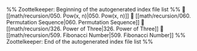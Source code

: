 %% Zoottelkeeper: Beginning of the autogenerated index file list  %%
📄 [[math/recursion/050. Pow(x, n)|050. Pow(x, n)]]
📄 [[math/recursion/060. Permutation Sequence|060. Permutation Sequence]]
📄 [[math/recursion/326. Power of Three|326. Power of Three]]
📄 [[math/recursion/509. Fibonacci Number|509. Fibonacci Number]]
%% Zoottelkeeper: End of the autogenerated index file list  %%
